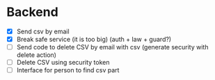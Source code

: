 # Backend
- [x] Send csv by email
- [x] Break safe service (it is too big) (auth + law + guard?)
- [ ] Send code to delete CSV by email with csv (generate security with delete action)
- [ ] Delete CSV using security token
- [ ] Interface for person to find csv part
